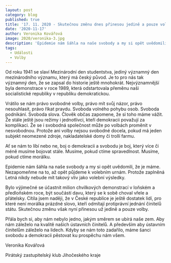 ```yaml
---
layout: post
category: blog
published: true
title: '17. 11. 2020 - Skutečnou změnu dnes přinesou jedině a pouze volby'
date: '2020-11-17'
author: Veronika Kovářová
image: 2020/veronika-3.jpg
description: 'Epidemie nám šáhla na naše svobody a my si opět uvědomili, že je máme. Nezapomeňme na to, až opět půjdeme k volebním urnám. Protože zaplněná Letná nikdy nebude mít takový vliv jako volební výsledky.'
tags:
  - Události
  - Volby
---
```

Od roku 1941 se slaví Mezinárodní den studentstva, jediný významný den mezinárodního významu, který má český původ. Je to pro nás tak významný den, 
že se zapsal do historie ještě mnohokrát. Nejvýznamnější byla demonstrace v roce 1989, která odstartovala přeměnu naši socialistické republiky v republiku demokratickou. 

Vrátilo se nám právo svobodné volby, právo mít svůj názor, právo nesouhlasit, právo říkat pravdu. Svoboda volného pohybu osob. Svoboda podnikání. Svoboda slova. 
Člověk občas zapomene, že si toho máme vážit. Že stále ještě jsou režimy i jednotlivci, kteří demokracii považují za komplikaci. Že se i svobodná společnost může po volbách proměnit v nesvobodnou. Protože ani volby nejsou svobodné docela, pokud má jeden subjekt neomezené zdroje, nakladatelské domy či trollí farmu.  

Ať se nám to líbí nebo ne, boj o demokracii a svobodu je boj, který více či méně musíme bojovat stále. Musíme, pokud ctíme spravedlnost. Musíme, pokud ctíme morálku. 

Epidemie nám šáhla na naše svobody a my si opět uvědomili, že je máme. Nezapomeňme na to, až opět půjdeme k volebním urnám. Protože zaplněná Letná nikdy nebude mít takový vliv jako volební výsledky.

Bylo výjimečné se účastnit milion chvilkových demonstrací v loňském a předloňském roce, být součástí davu, který se k sobě choval vřele a přátelsky. Cítila jsem naději, že v České republice je ještě dostatek lidí, pro které není morálka prázdné slovo, kteří odmítají protiprávní jednání činitelů státu. Skutečnou změnu však nyní přinesou už jedině a pouze volby.

Přála bych si, aby nám nebylo jedno, jakým směrem se ubírá naše zem. Aby nám záleželo na kvalitě našich ústavních činitelů. A  především aby ústavním činitelům záleželo na lidech. 
Kdyby se nám toto zadařilo, máme šanci svobodu a demokracii pěstovat ku prospěchu nám všem.  

Veronika Kovářová

Pirátský zastupitelský klub Jihočeského kraje
